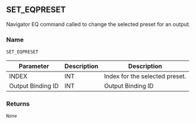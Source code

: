 ## SET\_EQPRESET

Navigator EQ command called to change the selected preset for an output.


### Name

`SET_EQPRESET`


| Parameter         | Description | Description                    |
| ----------------- | ----------- | ------------------------------ |
| INDEX             | INT         | Index for the selected preset. |
| Output Binding ID | INT         | Output Binding ID              |


### Returns

`None`


